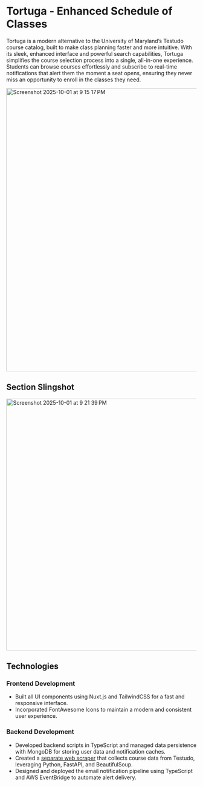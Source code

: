 # Tortuga - Enhanced Schedule of Classes
Tortuga is a modern alternative to the University of Maryland’s Testudo course catalog, built to make class planning faster and more intuitive. With its sleek, enhanced interface and powerful search capabilities, Tortuga simplifies the course selection process into a single, all-in-one experience. Students can browse courses effortlessly and subscribe to real-time notifications that alert them the moment a seat opens, ensuring they never miss an opportunity to enroll in the classes they need.

<img width="1465" height="747" alt="Screenshot 2025-10-01 at 9 15 17 PM" src="https://github.com/user-attachments/assets/f44643ab-bd3e-461d-9010-fb2cdf1ac369" />

## Section Slingshot

<img width="1074" height="664" alt="Screenshot 2025-10-01 at 9 21 39 PM" src="https://github.com/user-attachments/assets/1bc682de-3ef7-435e-b589-c85d532a4cf0" />


## Technologies 

### Frontend Development 
- Built all UI components using Nuxt.js and TailwindCSS for a fast and responsive interface.
- Incorporated FontAwesome Icons to maintain a modern and consistent user experience.

### Backend Development 
- Developed backend scripts in TypeScript and managed data persistence with MongoDB for storing user data and notification caches.
- Created a [separate web scraper](https://github.com/sidharthponram916/schedule-of-classes-api) that collects course data from Testudo, leveraging Python, FastAPI, and BeautifulSoup.
- Designed and deployed the email notification pipeline using TypeScript and AWS EventBridge to automate alert delivery.
